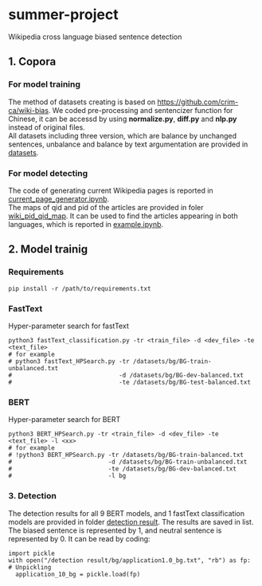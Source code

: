 # summer-project
Wikipedia cross language biased sentence detection
## 1. Copora
### For model training
The method of datasets creating is based on https://github.com/crim-ca/wiki-bias. We coded pre-processing and sentencizer function for Chinese, it can be accessd by using **normalize.py**, **diff.py** and **nlp.py** instead of original files.  
All datasets including three version, which are balance by unchanged sentences, unbalance and balance by text argumentation are provided in [datasets](https://github.com/Gridnn/summer-project/tree/main/datasets).
### For model detecting
The code of generating current Wikipedia pages is reported in [current_page_generator.ipynb](https://github.com/Gridnn/summer-project/blob/main/current_page_generator.ipynb).  
The maps of qid and pid of the articles are provided in foler [wiki_pid_qid_map](https://github.com/Gridnn/summer-project/tree/main/wiki_pid_qid_map). It can be used to find the articles appearing in both languages, which is reported in [example.ipynb](https://github.com/Gridnn/summer-project/blob/main/example.ipynb).



## 2. Model trainig
### Requirements
```
pip install -r /path/to/requirements.txt
```
### FastText
Hyper-parameter search for fastText
```
python3 fastText_classification.py -tr <train_file> -d <dev_file> -te <text_file>
# for example
# python3 fastText_HPSearch.py -tr /datasets/bg/BG-train-unbalanced.txt 
#                              -d /datasets/bg/BG-dev-balanced.txt
#                              -te /datasets/bg/BG-test-balanced.txt
```
### BERT
Hyper-parameter search for BERT
```
python3 BERT_HPSearch.py -tr <train_file> -d <dev_file> -te <text_file> -l <xx>
# for example
# !python3 BERT_HPSearch.py -tr /datasets/bg/BG-train-balanced.txt 
#                           -d /datasets/bg/BG-train-unbalanced.txt 
#                           -te /datasets/bg/BG-dev-balanced.txt 
#                           -l bg
```

### 3. Detection
The detection results for all 9 BERT models, and 1 fastText classification models are provided in folder [detection result](https://github.com/Gridnn/summer-project/tree/main/detection%20result). The results are saved in list. The biased sentence is represented by 1, and neutral sentence is represented by 0. It can be read by coding:
```
import pickle
with open("/detection result/bg/application1.0_bg.txt", "rb") as fp:   # Unpickling
  application_10_bg = pickle.load(fp)
```
